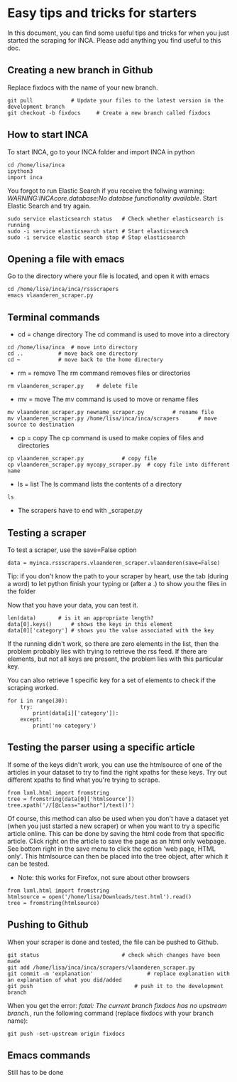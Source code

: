 # Easy tips and tricks for starters

In this document, you can find some useful tips and tricks for when you just started the scraping for INCA. Please add anything you find useful to this doc.

## Creating a new branch in Github
Replace fixdocs with the name of your new branch. 
```
git pull			# Update your files to the latest version in the development branch
git checkout -b fixdocs		# Create a new branch called fixdocs 
```


## How to start INCA

To start INCA, go to your INCA folder and import INCA in python
```
cd /home/lisa/inca
ipython3
import inca
```
You forgot to run Elastic Search if you receive the follwing warning: _WARNING:INCAcore.database:No databse functionality available_. Start Elastic Search and try again. 
```
sudo service elasticsearch status	# Check whether elasticsearch is running
sudo -i service elasticsearch start	# Start elasticsearch
sudo -i service elastic search stop	# Stop elasticsearch
```

## Opening a file with emacs

Go to the directory where your file is located, and open it with emacs
```
cd /home/lisa/inca/inca/rssscrapers
emacs vlaanderen_scraper.py
```

## Terminal commands

- cd = change directory
   The cd command is used to move into a directory
```
cd /home/lisa/inca	# move into directory
cd ..			# move back one directory
cd ~ 			# move back to the home directory
```

- rm = remove
   The rm command removes files or directories 
```
rm vlaanderen_scraper.py	# delete file
```

- mv = move
   The mv command is used to move or rename files
```
mv vlaanderen_scraper.py newname_scraper.py			# rename file
mv vlaanderen_scraper.py /home/lisa/inca/inca/scrapers		# move source to destination
```

- cp = copy
   The cp command is used to make copies of files and directories
```
cp vlaanderen_scraper.py			# copy file
cp vlaanderen_scraper.py mycopy_scraper.py	# copy file into different name	
```

- ls = list
  The ls command lists the contents of a directory
```
ls
```
* The scrapers have to end with _scraper.py

## Testing a scraper

To test a scraper, use the save=False option
```
data = myinca.rssscrapers.vlaanderen_scraper.vlaanderen(save=False)
```
Tip: if you don't know the path to your scraper by heart, use the tab (during a word) to let python finish your typing or (after a .) to show you the files in the folder

Now that you have your data, you can test it. 
```
len(data)		# is it an appropriate length?
data[0].keys()		# shows the keys in this element
data[0]['category']	# shows you the value associated with the key
```
If the running didn't work, so there are zero elements in the list, then the problem probably lies with trying to retrieve the rss feed. If there are elements, but not all keys are present, the problem lies with this particular key.

You can also retrieve 1 specific key for a set of elements to check if the scraping worked.
```
for i in range(30):
    try:
        print(data[i]['category']):
    except:
        print('no category')
```

## Testing the parser using a specific article

If some of the keys didn't work, you can use the htmlsource of one of the articles in your dataset to try to find the right xpaths for these keys. Try out different xpaths to find what you're trying to scrape.
```
from lxml.html import fromstring
tree = fromstring(data[0]['htmlsource'])
tree.xpath('//[@class="author"]/text()')   
```
Of course, this method can also be used when you don't have a dataset yet (when you just started a new scraper) or when you want to try a specific article online. This can be done by saving the html code from that specific article. Click right on the article to save the page as an html only webpage. See bottom right in the save menu to click the option 'web page, HTML only'. This htmlsource can then be placed into the tree object, after which it can be tested.
* Note: this works for Firefox, not sure about other browsers
```
from lxml.html import fromstring
htmlsource = open('/home/lisa/Downloads/test.html').read()
tree = fromstring(htmlsource)
```
## Pushing to Github
When your scraper is done and tested, the file can be pushed to Github.
```
git status							# check which changes have been made
git add /home/lisa/inca/inca/scrapers/vlaanderen_scraper.py
git commit -m 'explanation'					# replace explanation with an explanation of what you did/added
git push      							# push it to the development branch
```

When you get the error: _fatal: The current branch fixdocs  has no upstream branch._, run the following command (replace fixdocs with your branch name):
```
git push -set-upstream origin fixdocs
```


## Emacs commands
Still has to be done
